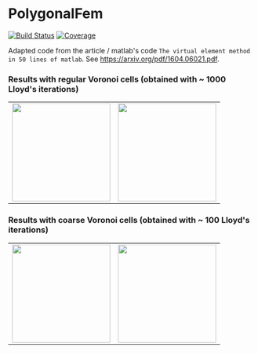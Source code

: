 # PolygonalFem

[![Build Status](https://travis-ci.com/edljk/PolygonalFem.jl.svg?branch=main)](https://travis-ci.com/edljk/PolygonalFem.jl)
[![Coverage](https://codecov.io/gh/edljk/PolygonalFem.jl/branch/main/graph/badge.svg)](https://codecov.io/gh/edljk/PolygonalFem.jl)

Adapted code from the article / matlab's code `The virtual element method in 50 lines of matlab`. See https://arxiv.org/pdf/1604.06021.pdf.

### Results with regular Voronoi cells (obtained with ~ 1000 Lloyd's iterations)
<table>
<tr>
    <td>
        <img src="https://user-images.githubusercontent.com/14992507/147603571-bb214ddc-2c5f-406c-aff6-e7e4810f6269.png" style=width:200px>
     </td>
     <td>
         <img src="https://user-images.githubusercontent.com/14992507/147603595-a5d61609-8b81-4a62-b9ff-86fccec29967.png"  style=width:200px>
    </td>
</tr>
</table>

### Results with coarse Voronoi cells (obtained with ~ 100 Lloyd's iterations)

<table>
<tr>
    <td>
        <img src="https://user-images.githubusercontent.com/14992507/147603571-bb214ddc-2c5f-406c-aff6-e7e4810f6269.png" style=width:200px>
     </td>
     <td>
         <img src="https://user-images.githubusercontent.com/14992507/147603595-a5d61609-8b81-4a62-b9ff-86fccec29967.png"  style=width:200px>
    </td>
</tr>
</table>